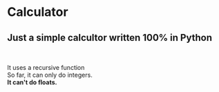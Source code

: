 # Calculator
<h2>Just a simple calcultor written 100% in <b>Python</b></h2> <br>
<p>It uses a recursive function<br> 
So far, it can only do integers.<br>
<b>It can't do floats.</b></p>
